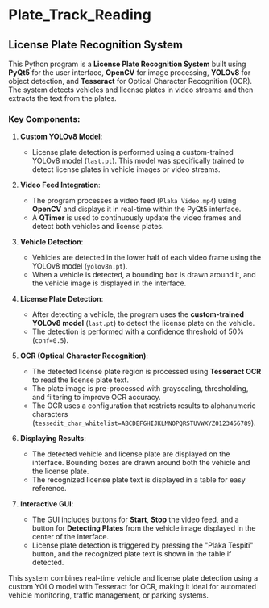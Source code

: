 # Plate_Track_Reading

## License Plate Recognition System

This Python program is a **License Plate Recognition System** built using **PyQt5** for the user interface, **OpenCV** for image processing, **YOLOv8** for object detection, and **Tesseract** for Optical Character Recognition (OCR). The system detects vehicles and license plates in video streams and then extracts the text from the plates.

### Key Components:

1. **Custom YOLOv8 Model**:
   - License plate detection is performed using a custom-trained YOLOv8 model (`last.pt`). This model was specifically trained to detect license plates in vehicle images or video streams.

2. **Video Feed Integration**:
   - The program processes a video feed (`Plaka Video.mp4`) using **OpenCV** and displays it in real-time within the PyQt5 interface.
   - A **QTimer** is used to continuously update the video frames and detect both vehicles and license plates.

3. **Vehicle Detection**:
   - Vehicles are detected in the lower half of each video frame using the YOLOv8 model (`yolov8n.pt`).
   - When a vehicle is detected, a bounding box is drawn around it, and the vehicle image is displayed in the interface.

4. **License Plate Detection**:
   - After detecting a vehicle, the program uses the **custom-trained YOLOv8 model** (`last.pt`) to detect the license plate on the vehicle.
   - The detection is performed with a confidence threshold of 50% (`conf=0.5`).

5. **OCR (Optical Character Recognition)**:
   - The detected license plate region is processed using **Tesseract OCR** to read the license plate text.
   - The plate image is pre-processed with grayscaling, thresholding, and filtering to improve OCR accuracy.
   - The OCR uses a configuration that restricts results to alphanumeric characters (`tessedit_char_whitelist=ABCDEFGHIJKLMNOPQRSTUVWXYZ0123456789`).

6. **Displaying Results**:
   - The detected vehicle and license plate are displayed on the interface. Bounding boxes are drawn around both the vehicle and the license plate.
   - The recognized license plate text is displayed in a table for easy reference.

7. **Interactive GUI**:
   - The GUI includes buttons for **Start**, **Stop** the video feed, and a button for **Detecting Plates** from the vehicle image displayed in the center of the interface.
   - License plate detection is triggered by pressing the "Plaka Tespiti" button, and the recognized plate text is shown in the table if detected.

This system combines real-time vehicle and license plate detection using a custom YOLO model with Tesseract for OCR, making it ideal for automated vehicle monitoring, traffic management, or parking systems.
